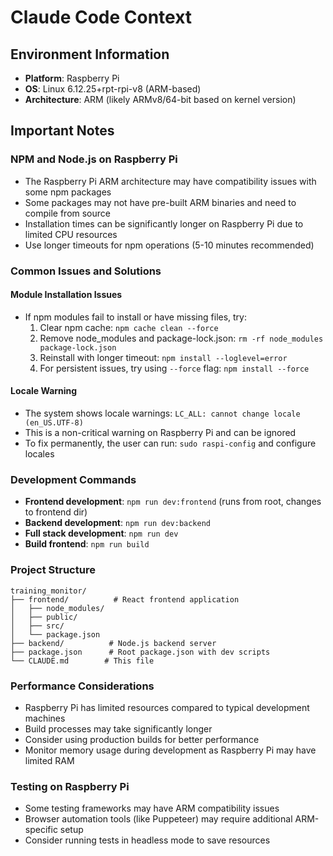 # Claude Code Context

## Environment Information
- **Platform**: Raspberry Pi
- **OS**: Linux 6.12.25+rpt-rpi-v8 (ARM-based)
- **Architecture**: ARM (likely ARMv8/64-bit based on kernel version)

## Important Notes

### NPM and Node.js on Raspberry Pi
- The Raspberry Pi ARM architecture may have compatibility issues with some npm packages
- Some packages may not have pre-built ARM binaries and need to compile from source
- Installation times can be significantly longer on Raspberry Pi due to limited CPU resources
- Use longer timeouts for npm operations (5-10 minutes recommended)

### Common Issues and Solutions

#### Module Installation Issues
- If npm modules fail to install or have missing files, try:
  1. Clear npm cache: `npm cache clean --force`
  2. Remove node_modules and package-lock.json: `rm -rf node_modules package-lock.json`
  3. Reinstall with longer timeout: `npm install --loglevel=error`
  4. For persistent issues, try using `--force` flag: `npm install --force`

#### Locale Warning
- The system shows locale warnings: `LC_ALL: cannot change locale (en_US.UTF-8)`
- This is a non-critical warning on Raspberry Pi and can be ignored
- To fix permanently, the user can run: `sudo raspi-config` and configure locales

### Development Commands
- **Frontend development**: `npm run dev:frontend` (runs from root, changes to frontend dir)
- **Backend development**: `npm run dev:backend`
- **Full stack development**: `npm run dev`
- **Build frontend**: `npm run build`

### Project Structure
```
training_monitor/
├── frontend/          # React frontend application
│   ├── node_modules/
│   ├── public/
│   ├── src/
│   └── package.json
├── backend/          # Node.js backend server
├── package.json      # Root package.json with dev scripts
└── CLAUDE.md        # This file
```

### Performance Considerations
- Raspberry Pi has limited resources compared to typical development machines
- Build processes may take significantly longer
- Consider using production builds for better performance
- Monitor memory usage during development as Raspberry Pi may have limited RAM

### Testing on Raspberry Pi
- Some testing frameworks may have ARM compatibility issues
- Browser automation tools (like Puppeteer) may require additional ARM-specific setup
- Consider running tests in headless mode to save resources